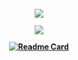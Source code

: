 <div align=center>

<a href="https://github-readme-stats.vercel.app/api?username=W4RT1N5&hide_border=true&theme=dark&text_color=ffffff&show_icons=true&hide=stars&rank_icon=github"><p align="center"><img src="https://github-readme-stats.vercel.app/api?username=W4RT1N5&hide_border=true&theme=dark&text_color=ffffff&show_icons=true&hide=stars&rank_icon=github">
</p></a>

<b href="https://github-readme-stats.vercel.app/api/top-langs/?username=W4RT1N5&exclude_repo=leticiavitrine&size_weight=0.5&count_weight=0.5&theme=dark&hide_border=true&text_color=ffffff&show_icons=true"><p align="center"><img src="https://github-readme-stats.vercel.app/api/top-langs/?username=W4RT1N5&exclude_repo=leticiavitrine&size_weight=0.5&count_weight=0.5&theme=dark&hide_border=true&text_color=ffffff&show_icons=true">

<!--[![Readme Card](https://github-readme-stats.vercel.app/api/pin/?username=west7&repo=MiniProjetoOO&show_owner=true&size_weight=0.5&count_weight=0.5&theme=dark&hide_border=true&text_color=ffffff&show_icons=true)](https://github.com/anuraghazra/github-readme-stats)-->
[![Readme Card](https://github-readme-stats.vercel.app/api/pin/?username=fga-eps-mds&repo=2023-2-GEROcuidado-Doc&show_owner=true&size_weight=0.5&count_weight=0.5&theme=dark&hide_border=true&text_color=ffffff&show_icons=true)](https://github.com/anuraghazra/github-readme-stats)

</div>
<!--
**W4RT1N5/W4RT1N5** is a ✨ _special_ ✨ repository because its `README.md` (this file) appears on your GitHub profile.

Here are some ideas to get you started:

- 🔭 I’m currently working on ...
- 🌱 I’m currently learning ...
- 👯 I’m looking to collaborate on ...
- 🤔 I’m looking for help with ...
- 💬 Ask me about ...
- 📫 How to reach me: ...
- 😄 Pronouns: ...
- ⚡ Fun fact: ...
-->
